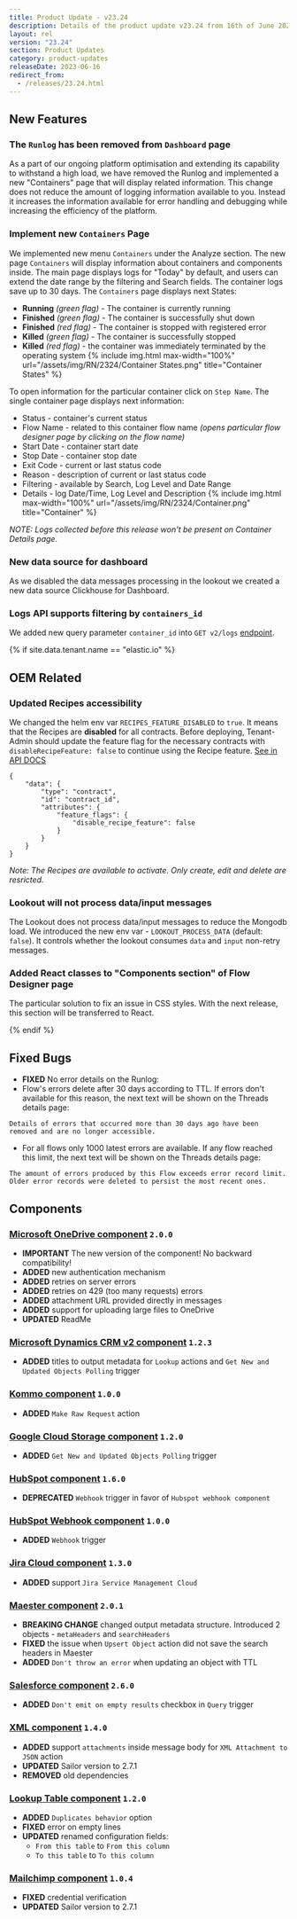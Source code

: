 ```yaml
---
title: Product Update - v23.24
description: Details of the product update v23.24 from 16th of June 2023.
layout: rel
version: "23.24"
section: Product Updates
category: product-updates
releaseDate: 2023-06-16
redirect_from:
  - /releases/23.24.html
---
```


## New Features

### The `Runlog` has been removed from `Dashboard` page

As a part of our ongoing platform optimisation and extending its capability to withstand a high load, we have removed the Runlog and implemented a new "Containers" page that will display related information.
This change does not reduce the amount of logging information available to you. Instead it increases the information available for error handling and debugging while increasing the efficiency of the platform. 

### Implement new `Containers` Page

We implemented new menu `Containers` under the Analyze section.
The new page `Containers` will display information about containers and components inside. 
The main page displays logs for "Today" by default, and users can extend the date range by the filtering and Search fields.  The container logs save up to 30 days.
The `Containers` page displays next States:
* **Running** *(green flag)* - The container is currently running
* **Finished** *(green flag)* - The container is successfully shut down 
* **Finished** *(red flag)* - The container is stopped with registered error
* **Killed** *(green flag)* - The container is successfully stopped
* **Killed** *(red flag)* - the container was immediately terminated by the operating system
{% include img.html max-width="100%" url="/assets/img/RN/2324/Container States.png" title="Container States" %}

To open information for the particular container click on `Step Name`. The single container page displays next information:
* Status - container's current status
* Flow Name - related to this container flow name *(opens particular flow designer page by clicking on the flow name)*
* Start Date - container start date
* Stop Date - container stop date
* Exit Code - current or last status code
* Reason - description of current or last status code
* Filtering - available by Search, Log Level and Date Range
* Details - log Date/Time, Log Level and Description
{% include img.html max-width="100%" url="/assets/img/RN/2324/Container.png" title="Container" %}

*NOTE: Logs collected before this release won't be present on Container Details page.*

### New data source for dashboard

As we disabled the data messages processing in the lookout we created a new data source Clickhouse for Dashboard.

### Logs API supports filtering by `containers_id`
We added new query parameter `container_id` into `GET v2/logs` [endpoint](
https://api.elastic.io/docs/v2#/logs/get_logs).


{% if site.data.tenant.name == "elastic.io" %}

## OEM Related

### Updated Recipes accessibility

We changed the helm env var `RECIPES_FEATURE_DISABLED` to `true`. It means that the Recipes are **disabled** for all contracts.
Before deploying, Tenant-Admin should update the feature flag for the necessary contracts with `disableRecipeFeature: false` to continue using the Recipe feature.
[See in API DOCS](https://api.elastic.io/docs/v2#/contracts/patch_contracts__contract_id_)
```
{
    "data": {
        "type": "contract",
        "id": "contract_id",
        "attributes": {
            "feature_flags": {
                "disable_recipe_feature": false
            }
        }
    }
}
```
*Note: The Recipes are available to activate. Only create, edit and delete are resricted.*

### Lookout will not process data/input messages

The Lookout does not process data/input messages to reduce the Mongodb load.
We introduced the new env var - `LOOKOUT_PROCESS_DATA` (default: `false`).
It controls whether the lookout consumes `data` and `input` non-retry messages.

### Added React classes to "Components section" of Flow Designer page
The particular solution to fix an issue in CSS styles.
With the next release, this section will be transferred to React.

{% endif %}


## Fixed Bugs

*   **FIXED** No error details on the Runlog: 
  * Flow's errors delete after 30 days according to TTL. If errors don't available for this reason, the next text will be shown on the Threads details page:
```
Details of errors that occurred more than 30 days ago have been removed and are no longer accessible.
``` 
  * For all flows only 1000 latest errors are available. If any flow reached this limit, the next text will be shown on the Threads details page:
```
The amount of errors produced by this Flow exceeds error record limit. Older error records were deleted to persist the most recent ones.
```

## Components

### [Microsoft OneDrive component](/components/onedrive/) `2.0.0`

*   **IMPORTANT** The new version of the component! No backward compatibility!
*   **ADDED** new authentication mechanism
*   **ADDED** retries on server errors
*   **ADDED** retries on 429 (too many requests) errors
*   **ADDED** attachment URL provided directly in messages
*   **ADDED** support for uploading large files to OneDrive
*   **UPDATED** ReadMe

### [Microsoft Dynamics CRM v2 component](/components/msdynamics-crm-v2/) `1.2.3`

*   **ADDED** titles to output metadata for `Lookup` actions and `Get New and Updated Objects Polling` trigger

### [Kommo component](/components/kommo/) `1.0.0`

*   **ADDED** `Make Raw Request` action

### [Google Cloud Storage component](/components/google-cloud-storage/) `1.2.0`

*   **ADDED** `Get New and Updated Objects Polling` trigger

### [HubSpot component](/components/hubspot/) `1.6.0`

*   **DEPRECATED** `Webhook` trigger in favor of `Hubspot webhook component`

### [HubSpot Webhook component](/components/msdynamics-crm-v2/) `1.0.0`

*   **ADDED** `Webhook` trigger

### [Jira Cloud component](/components/jira-cloud/) `1.3.0`

*   **ADDED** support `Jira Service Management Cloud`

### [Maester component](/components/maester/) `2.0.1`

*   **BREAKING CHANGE** changed output metadata structure. Introduced 2 objects - `metaHeaders` and `searchHeaders`
*   **FIXED** the issue when `Upsert Object` action did not save the search headers in Maester
*   **ADDED** `Don't throw an error` when updating an object with TTL

### [Salesforce component](/components/salesforce/) `2.6.0`

*   **ADDED** `Don't emit on empty results` checkbox in `Query` trigger

### [XML component](/components/xml/) `1.4.0`

*   **ADDED** support `attachments` inside message body for `XML Attachment to JSON` action
*   **UPDATED** Sailor version to 2.7.1
*   **REMOVED** old dependencies

### [Lookup Table component](/components/lookup-table/) `1.2.0`

*   **ADDED** `Duplicates behavior` option
*   **FIXED** error on empty lines
*   **UPDATED** renamed configuration fields:
    * `From this table` to `From this column`
    * `To this table` to `To this column`

### [Mailchimp component](/components/mailchimp/) `1.0.4`

*   **FIXED** credential verification
*   **UPDATED** Sailor version to 2.7.1